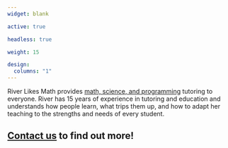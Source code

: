 ```yaml
--- 
widget: blank

active: true

headless: true

weight: 15

design: 
  columns: "1"
---
```

River Likes Math provides [math, science, and programming](post/what-i-teach) tutoring to everyone. River has 15 years of experience in tutoring and education and understands how people learn, what trips them up, and how to adapt her teaching to the strengths and needs of every student. 

 [Contact us](about/#contact) to find out more! 
---
